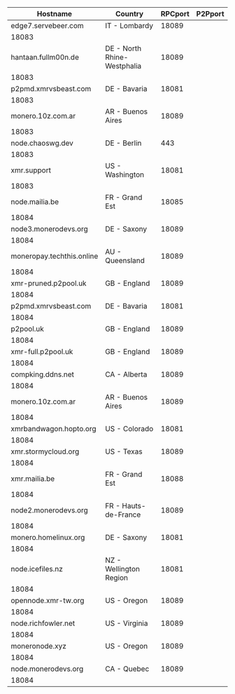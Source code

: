 Hostname | Country | RPCport | P2Pport
--- | --- | --- | ---
edge7.servebeer.com | IT - Lombardy | 18089
 | 18083
hantaan.fullm00n.de | DE - North Rhine-Westphalia | 18089
 | 18083
p2pmd.xmrvsbeast.com | DE - Bavaria | 18081
 | 18083
monero.10z.com.ar | AR - Buenos Aires | 18089
 | 18083
node.chaoswg.dev | DE - Berlin | 443
 | 18083
xmr.support | US - Washington | 18081
 | 18083
node.mailia.be | FR - Grand Est | 18085
 | 18084
node3.monerodevs.org | DE - Saxony | 18089
 | 18084
moneropay.techthis.online | AU - Queensland | 18089
 | 18084
xmr-pruned.p2pool.uk | GB - England | 18089
 | 18084
p2pmd.xmrvsbeast.com | DE - Bavaria | 18081
 | 18084
p2pool.uk | GB - England | 18089
 | 18084
xmr-full.p2pool.uk | GB - England | 18089
 | 18084
compking.ddns.net | CA - Alberta | 18089
 | 18084
monero.10z.com.ar | AR - Buenos Aires | 18089
 | 18084
xmrbandwagon.hopto.org | US - Colorado | 18081
 | 18084
xmr.stormycloud.org | US - Texas | 18089
 | 18084
xmr.mailia.be | FR - Grand Est | 18088
 | 18084
node2.monerodevs.org | FR - Hauts-de-France | 18089
 | 18084
monero.homelinux.org | DE - Saxony | 18081
 | 18084
node.icefiles.nz | NZ - Wellington Region | 18081
 | 18084
opennode.xmr-tw.org | US - Oregon | 18089
 | 18084
node.richfowler.net | US - Virginia | 18089
 | 18084
moneronode.xyz | US - Oregon | 18089
 | 18084
node.monerodevs.org | CA - Quebec | 18089
 | 18084
